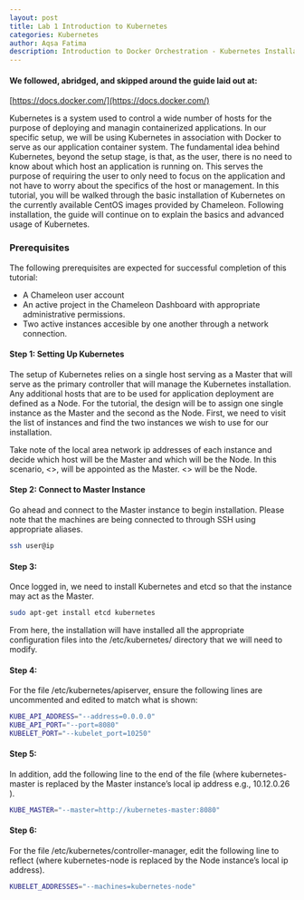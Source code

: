 ```yaml
---
layout: post
title: Lab 1 Introduction to Kubernetes
categories: Kubernetes
author: Aqsa Fatima
description: Introduction to Docker Orchestration - Kubernetes Installation and set up guide.
---
```

#### We followed, abridged, and skipped around the guide laid out at: 
[https://docs.docker.com/](https://docs.docker.com/)

Kubernetes is a system used to control a wide number of hosts for the purpose of deploying and managin containerized applications. In our specific setup, we will be using Kubernetes in association with Docker to serve as our application container system. The fundamental idea
behind Kubernetes, beyond the setup stage, is that, as the user, there is no need to know about which host an application is running on. This serves the purpose of requiring the user to only need to focus on the application and not have to worry about the specifics of the host or management.
In this tutorial, you will be walked through the basic installation of Kubernetes on the currently available CentOS images provided by Chameleon. Following installation, the guide will continue on to explain the basics and advanced usage of Kubernetes.

### Prerequisites
The following prerequisites are expected for successful completion of this tutorial: 
* A Chameleon user account 
* An active project in the Chameleon Dashboard with appropriate administrative permissions. 
* Two active instances accesible by one another through a network connection.

#### Step 1: Setting Up Kubernetes
The setup of Kubernetes relies on a single host serving as a Master that will serve as the primary controller that will manage the Kubernetes installation. Any additional hosts that are to be used for application deployment are defined as a Node.
For the tutorial, the design will be to assign one single instance as the Master and the second as the Node.
First, we need to visit the list of instances and find the two instances we wish to use for our installation.

Take note of the local area network ip addresses of each instance and decide which host will be the Master and which will be the Node. In this scenario, <>, will be appointed as the Master. <> will be the Node.

#### Step 2: Connect to Master Instance
Go ahead and connect to the Master instance to begin installation. Please note that the machines are being connected to through SSH using appropriate aliases.
``` sh
ssh user@ip
```

#### Step 3:
Once logged in, we need to install Kubernetes and etcd so that the instance may act as the Master. 
``` sh
sudo apt-get install etcd kubernetes
```
From here, the installation will have installed all the appropriate configuration files into the /etc/kubernetes/ directory that we will need to modify. 

#### Step 4:
For the file /etc/kubernetes/apiserver, ensure the following lines are uncommented and edited to match what is shown:
``` sh
KUBE_API_ADDRESS="--address=0.0.0.0"
KUBE_API_PORT="--port=8080"
KUBELET_PORT="--kubelet_port=10250"
```

#### Step 5:
In addition, add the following line to the end of the file (where kubernetes-master is replaced by the Master instance’s local ip address e.g., 10.12.0.26 ).
``` sh
KUBE_MASTER="--master=http://kubernetes-master:8080"
```
#### Step 6:
For the file /etc/kubernetes/controller-manager, edit the following line to reflect (where kubernetes-node is replaced by the Node instance’s local ip address).
``` sh
KUBELET_ADDRESSES="--machines=kubernetes-node"
```








 
